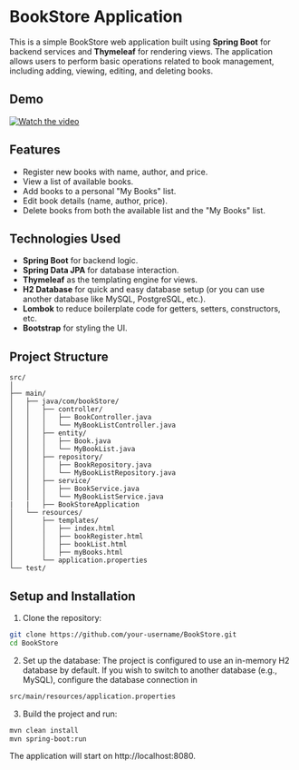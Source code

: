# BookStore Application

This is a simple BookStore web application built using **Spring Boot** for backend services and **Thymeleaf** for rendering views. The application allows users to perform basic operations related to book management, including adding, viewing, editing, and deleting books.

## Demo

[![Watch the video](https://img.youtube.com/vi/367Gy9VvPtY/hqdefault.jpg)](https://www.youtube.com/watch?v=367Gy9VvPtY)


## Features

- Register new books with name, author, and price.
- View a list of available books.
- Add books to a personal "My Books" list.
- Edit book details (name, author, price).
- Delete books from both the available list and the "My Books" list.

## Technologies Used

- **Spring Boot** for backend logic.
- **Spring Data JPA** for database interaction.
- **Thymeleaf** as the templating engine for views.
- **H2 Database** for quick and easy database setup (or you can use another database like MySQL, PostgreSQL, etc.).
- **Lombok** to reduce boilerplate code for getters, setters, constructors, etc.
- **Bootstrap** for styling the UI.

## Project Structure

```plaintext
src/
│
├── main/
│   ├── java/com/bookStore/
│   │   ├── controller/
│   │   │   ├── BookController.java
│   │   │   └── MyBookListController.java
│   │   ├── entity/
│   │   │   ├── Book.java
│   │   │   └── MyBookList.java
│   │   ├── repository/
│   │   │   ├── BookRepository.java
│   │   │   └── MyBookListRepository.java
│   │   ├── service/
│   │   │   ├── BookService.java
│   │   │   └── MyBookListService.java
|   |   ├── BookStoreApplication 
│   └── resources/
│       ├── templates/
│       │   ├── index.html
│       │   ├── bookRegister.html
│       │   ├── bookList.html
│       │   ├── myBooks.html
│       └── application.properties
└── test/
```

## Setup and Installation

1. Clone the repository:

```bash
git clone https://github.com/your-username/BookStore.git
cd BookStore

```
2. Set up the database: The project is configured to use an in-memory H2 database by default. If you wish to switch to another database (e.g., MySQL), configure the database connection in

```bash 
src/main/resources/application.properties                       
```
3. Build the project and run:

```bash 
mvn clean install
mvn spring-boot:run
```
The application will start on http://localhost:8080.


